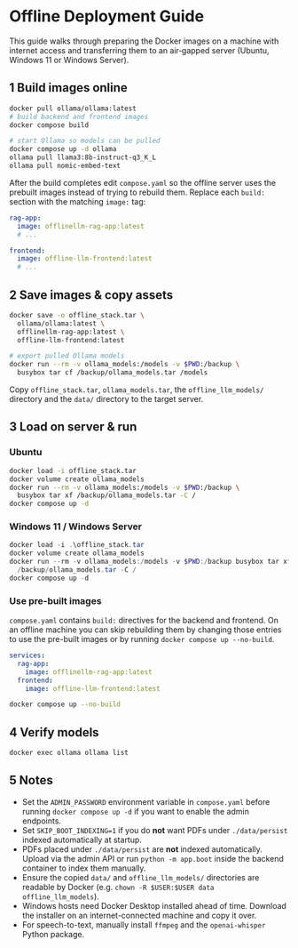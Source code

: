 # Offline Deployment Guide

This guide walks through preparing the Docker images on a machine with internet access and transferring them to an air‑gapped server (Ubuntu, Windows 11 or Windows Server).

## 1 Build images online

```bash
docker pull ollama/ollama:latest
# build backend and frontend images
docker compose build

# start Ollama so models can be pulled
docker compose up -d ollama
ollama pull llama3:8b-instruct-q3_K_L
ollama pull nomic-embed-text
```

After the build completes edit `compose.yaml` so the offline server uses the
prebuilt images instead of trying to rebuild them. Replace each `build:` section
with the matching `image:` tag:

```yaml
rag-app:
  image: offlinellm-rag-app:latest
  # ...

frontend:
  image: offline-llm-frontend:latest
  # ...
```

## 2 Save images & copy assets

```bash
docker save -o offline_stack.tar \
  ollama/ollama:latest \
  offlinellm-rag-app:latest \
  offline-llm-frontend:latest

# export pulled Ollama models
docker run --rm -v ollama_models:/models -v $PWD:/backup \
  busybox tar cf /backup/ollama_models.tar /models
```
Copy `offline_stack.tar`, `ollama_models.tar`, the `offline_llm_models/` directory and the `data/` directory to the target server.

## 3 Load on server & run

### Ubuntu

```bash
docker load -i offline_stack.tar
docker volume create ollama_models
docker run --rm -v ollama_models:/models -v $PWD:/backup \
  busybox tar xf /backup/ollama_models.tar -C /
docker compose up -d
```

### Windows 11 / Windows Server

```powershell
docker load -i .\offline_stack.tar
docker volume create ollama_models
docker run --rm -v ollama_models:/models -v $PWD:/backup busybox tar xf \
  /backup/ollama_models.tar -C /
docker compose up -d
```

### Use pre-built images

`compose.yaml` contains `build:` directives for the backend and frontend. On an offline machine you can skip rebuilding them by changing those entries to use the pre-built images or by running `docker compose up --no-build`.

```yaml
services:
  rag-app:
    image: offlinellm-rag-app:latest
  frontend:
    image: offline-llm-frontend:latest
```

```bash
docker compose up --no-build
```

## 4 Verify models

```bash
docker exec ollama ollama list
```

## 5 Notes

- Set the `ADMIN_PASSWORD` environment variable in `compose.yaml` before
  running `docker compose up -d` if you want to enable the admin endpoints.
- Set `SKIP_BOOT_INDEXING=1` if you do **not** want PDFs under `./data/persist`
  indexed automatically at startup.
- PDFs placed under `./data/persist` are **not** indexed automatically.
  Upload via the admin API or run `python -m app.boot` inside the backend
  container to index them manually.
- Ensure the copied `data/` and `offline_llm_models/` directories are
  readable by Docker (e.g. `chown -R $USER:$USER data offline_llm_models`).
- Windows hosts need Docker Desktop installed ahead of time. Download the
  installer on an internet-connected machine and copy it over.
- For speech-to-text, manually install `ffmpeg` and the `openai-whisper`
  Python package.
